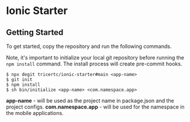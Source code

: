 # Ionic Starter

## Getting Started

To get started, copy the repository and run the following commands.

Note, it's important to initialize your local git repository before running the `npm install` command. The install process will create pre-commit hooks.

```
$ npx degit tricertc/ionic-starter#main <app-name>
$ git init
$ npm install
$ sh bin/initialize <app-name> <com.namespace.app>
```

**app-name** - will be used as the project name in package.json and the project configs.
**com.namespace.app** - will be used for the namespace in the mobile applications.
